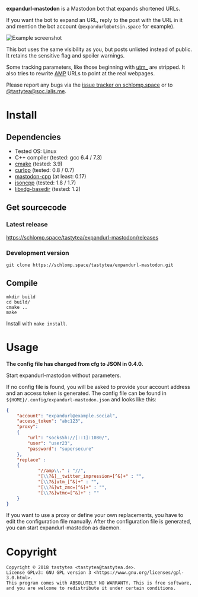 **expandurl-mastodon** is a Mastodon bot that expands shortened URLs.

If you want the bot to expand an URL, reply to the post with the URL in it and
mention the bot account (`@expandurl@botsin.space` for example).

![Example screenshot](https://doc.schlomp.space/expandurl-mastodon/expandurl_screenshot.jpg)

This bot uses the same visibility as you, but posts unlisted instead of public.
It retains the sensitive flag and spoiler warnings.

Some tracking parameters, like those beginning with
[utm_](https://en.wikipedia.org/wiki/UTM_parameters) are stripped. It also tries
to rewrite [AMP](https://en.wikipedia.org/wiki/Accelerated_Mobile_Pages) URLs to
point at the real webpages.

Please report any bugs via the
[issue tracker on schlomp.space](https://schlomp.space/tastytea/expandurl-mastodon/issues)
or to [@tastytea@soc.ialis.me](https://soc.ialis.me/@tastytea).

# Install

## Dependencies

 * Tested OS: Linux
 * C++ compiler (tested: gcc 6.4 / 7.3)
 * [cmake](https://cmake.org/) (tested: 3.9)
 * [curlpp](http://www.curlpp.org/) (tested: 0.8 / 0.7)
 * [mastodon-cpp](https://schlomp.space/tastytea/mastodon-cpp) (at least: 0.17)
 * [jsoncpp](https://github.com/open-source-parsers/jsoncpp) (tested: 1.8 / 1.7)
 * [libxdg-basedir](http://repo.or.cz/w/libxdg-basedir.git) (tested: 1.2)

## Get sourcecode

### Latest release

https://schlomp.space/tastytea/expandurl-mastodon/releases

### Development version

```SH
git clone https://schlomp.space/tastytea/expandurl-mastodon.git
```

## Compile

```SH
mkdir build
cd build/
cmake ..
make
```

Install with `make install`.

# Usage

**The config file has changed from cfg to JSON in 0.4.0.**

Start expandurl-mastodon without parameters.

If no config file is found, you will be asked to provide your account address
and an access token is generated. The config file can be found in
`${HOME}/.config/expandurl-mastodon.json` and looks like this:

```JSON
{
    "account": "expandurl@example.social",
    "access_token": "abc123",
    "proxy":
    {
        "url": "socks5h://[::1]:1080/",
        "user": "user23",
        "password": "supersecure"
    },
    "replace" :
    {
            "//amp\\." : "//",
            "[\\?&]__twitter_impression=[^&]+" : "",
            "[\\?&]utm_[^&]+" : "",
            "[\\?&]wt_zmc=[^&]+" : "",
            "[\\?&]wtmc=[^&]+" : ""
    }
}
```

If you want to use a proxy or define your own replacements, you have to edit the
configuration file manually. After the configuration file is generated, you can
start expandurl-mastodon as
daemon.

# Copyright

```PLAIN
Copyright © 2018 tastytea <tastytea@tastytea.de>.
License GPLv3: GNU GPL version 3 <https://www.gnu.org/licenses/gpl-3.0.html>.
This program comes with ABSOLUTELY NO WARRANTY. This is free software,
and you are welcome to redistribute it under certain conditions.
```
